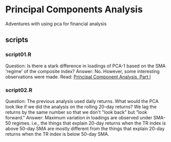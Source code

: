 # Principal Components Analysis
Adventures with using pca for financial analysis

## scripts
### script01.R
Question: Is there a stark difference in loadings of PCA-1 based on the SMA 'regime' of the composite index?
Answer: No. However, some interesting observations were made. Read: [Principal Component Analysis, Part I](https://stockviz.biz/index.php/2018/09/25/principal-component-analysis-part-i/)

### script02.R
Question: The previous analysis used daily returns. What would the PCA look like if we did the analysis on the rolling 20-day returns? We lag the returns by the same number so that we don't "look back" but "look forward." 
Answer: Maximum variation in loadings are observed under SMA-50 regimes. i.e., the things that explain 20-day returns when the TR index is above 50-day SMA are mostly different from the things that explain 20-day returns when the TR index is below 50-day SMA.